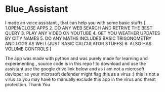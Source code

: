 # Blue_Assistant
I made an voice assistant , that can help you with some basic stuffs
[ 1.OPEN/CLOSE APPS
 2. DO ANY WEB SEARCH AND RETRIVE THE BEST QUERY
 3. PLAY ANY VIDEO ON YOUTUBE
4. GET YOU WEATHER UPDATES BY CITY NAMES
5. DO ANY MATHS INCLUDES BASIC TRIGONOMETRY AND LOGS AS WELL(JUST BASIC CALCULATOR STUFFS)
 6. ALSO HAS VOLUME CONTROLS ]


The app was made with python and was purely made for learning and experimenting , source code is in this repo !
to download and use the assistant use the google drive link below and as i am not a microsoft devloper so your microsoft defender might flag this as a virus :) this is not a virus so you may have to manually exclude this app in the virus and threat protection. Thank You 


